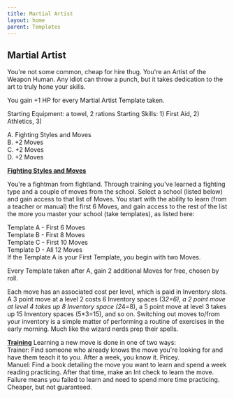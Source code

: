 ```yaml
---
title: Martial Artist
layout: home
parent: Templates
---
```


## **Martial Artist**
You're not some common, cheap for hire thug. You're an Artist of the Weapon Human. Any idiot can throw a punch, but it takes dedication to the art to truly hone your skills. 

You gain +1 HP for every Martial Artist Template taken.

Starting Equipment: a towel, 2 rations
Starting Skills: 1) First Aid, 2) Athletics, 3) 

A. Fighting Styles and Moves <br>
B. +2 Moves <br>
C. +2 Moves <br>
D. +2 Moves <br>

**<span style="text-decoration:underline;">Fighting Styles and Moves</span>**

You're a fightman from fightland. Through training you've learned a fighting type and a couple of moves from the school. Select a school (listed below) and gain access to that list of Moves. You start with the ability to learn (from a teacher or manual) the first 6 Moves, and gain access to the rest of the list the more you master your school (take templates), as listed here:

Template A - First 6 Moves <br>
Template B - First 8 Moves <br>
Template C - First 10 Moves <br>
Template D - All 12 Moves <br>
If the Template A is your First Template, you begin with two Moves. 

Every Template taken after A, gain 2 additional Moves for free, chosen by roll.

Each move has an associated cost per level, which is paid in Inventory slots. A 3 point move at a level 2 costs 6 Inventory spaces (3*2=6), a 2 point move at level 4 takes up 8 Inventory space (2*4=8), a 5 point move at level 3 takes up 15 Inventory spaces (5*3=15), and so on. Switching out moves to/from your inventory is a simple matter of performing a routine of exercises in the early morning. Much like the wizard nerds prep their spells.

**<span style="text-decoration:underline;">Training</span>**
Learning a new move is done in one of two ways: <br>
Trainer: Find someone who already knows the move you're looking for and have them teach it to you. After a week, you know it. Pricey. <br>
Manuel: Find a book detailing the move you want to learn and spend a week reading practicing. After that time, make an Int check to learn the move. Failure means you failed to learn and need to spend more time practicing. Cheaper, but not guaranteed. <br>






